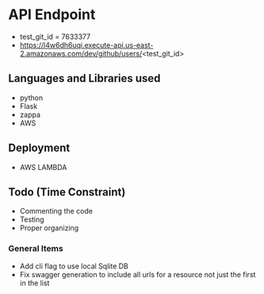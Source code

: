 #  API Endpoint

 - test_git_id = 7633377
 - https://l4w6dh6uqi.execute-api.us-east-2.amazonaws.com/dev/github/users/<test_git_id>
 
## Languages and Libraries used
- python
- Flask 
- zappa
- AWS 

## Deployment
- AWS LAMBDA


## Todo (Time Constraint)
- Commenting the code
- Testing 
- Proper organizing 


### General Items
- Add cli flag to use local Sqlite DB
- Fix swagger generation to include all urls for a resource not just the first in the list
